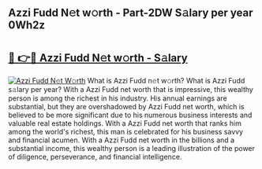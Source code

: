 ## Azzi Fudd N𝚎t w𝚘rth - Part-2DW S𝚊lary per year 0Wh2z

# <h2><a href="http://gc4pw1.nevu.top/?p=Azzi+Fudd">🔗 👉🔴 Azzi Fudd N𝚎t w𝚘rth - S𝚊lary</a></h2>

[![Azzi Fudd N𝚎t W𝚘rth](https://i.imgur.com/Oavwk0R.jpeg)](http://gc4pw1.nevu.top/?p=Azzi+Fudd)
What is Azzi Fudd n𝚎t w𝚘rth? What is Azzi Fudd s𝚊lary per year?
With a Azzi Fudd net worth that is impressive, this wealthy person is among the richest in his industry. His annual earnings are substantial, but they are overshadowed by Azzi Fudd net worth, which is believed to be more significant due to his numerous business interests and valuable real estate holdings. With a Azzi Fudd net worth that ranks him among the world's richest, this man is celebrated for his business savvy and financial acumen. With a Azzi Fudd net worth in the billions and a substantial income, this wealthy person is a leading illustration of the power of diligence, perseverance, and financial intelligence.
